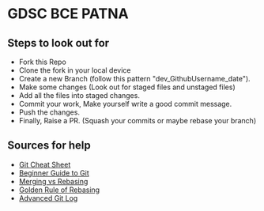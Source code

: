 # GDSC BCE PATNA

## Steps to look out for

- Fork this Repo
- Clone the fork in your local device
- Create a new Branch (follow this pattern "dev_GithubUsername_date").
- Make some changes (Look out for staged files and unstaged files)
- Add all the files into staged changes.
- Commit your work, Make yourself write a good commit message.
- Push the changes.
- Finally, Raise a PR. (Squash your commits or maybe rebase your branch)

## Sources for help

- [Git Cheat Sheet](https://www.atlassian.com/dam/jcr:e7e22f25-bba2-4ef1-a197-53f46b6df4a5/SWTM-2088_Atlassian-Git-Cheatsheet.pdf)
- [Beginner Guide to Git](https://www.atlassian.com/git/tutorials/what-is-version-control)
- [Merging vs Rebasing](https://www.atlassian.com/git/tutorials/merging-vs-rebasing)
- [Golden Rule of Rebasing](https://www.atlassian.com/git/tutorials/merging-vs-rebasing#the-golden-rule-of-rebasing)
- [Advanced Git Log](https://www.atlassian.com/git/tutorials/git-log)
